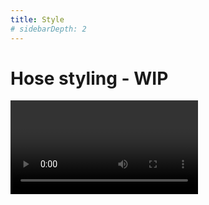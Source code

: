 ```yaml
---
title: Style
# sidebarDepth: 2
---
```


# Hose styling - WIP

<Video url="https://www.youtube.com/embed/wTumec0YZzk" />


## Preset library

<Screenshot
    url="/rubberhose3/style-panel.png"
    alt="Style panel"
    width="320px"
    outline
    round
    left
 />


Modeled after the **Effects & Presets** panel in Ae, the Preset library displays all installed presets. Presets are simply `.ffx` files and can belong to 2 types that live together in the preset library.

<Screenshot
    url="/rubberhose3/icon/style-icon.svg"
    alt="Style preset"
    toolbar
    width="30px" />

### Style presets 

Hoses are built on shape layers and a style preset is a combination of:

- Various shape layer elements (strokes, fills, trims, ellipses, etc)
- Layer styles
- Effects

Styles are used to change the appearance of a hose layer from a bendy line to something custom. A collection of styles are included with Rubberhose 3, and new styles may be installed and shared.

<Screenshot
    url="/rubberhose3/icon/bend-icon.svg"
    alt="Bend preset"
    toolbar
    width="30px" />

### Bend presets

The way a hose bends is defined by the [Hose controls](build.html#hose-controls). A Bend preset is a collection of pseudo effects and values that quickly shape how a hose bends. These presets do not affect the visual appearance (color, thickness, etc) of a hose, may apply:

- The number of bends
- Their roundness
- Parametric animation of bends
- Additional expression controls and pseudo effects

Bend presets *do not* adjust the Hose length or Realism values

<br/>


## Included presets

<Screenshot
    url="/rubberhose3/style-core-presets.png"
    alt="Style presets"
    outline
    round
    center
 />

<!-- <ImageGrid :tiles="[
    {
        name: 'Tapered hose',
        text: 'The most requested feature in RubberHose history. The Tapered Hose is the simple way to add shape variety to arms and legs. The fat end may be shifted by to the opposite end with a negative value in Taper %.',
        url:'/rubberhose2/styles-taper.png'
    },
    {
        name: 'Basic hose',
        text: 'Standard hose that is created by default. Sometimes you need to reset everything.',
        url: '/rubberhose2/styles-basic.png'
    },
    {
        name: 'Edge highlight',
        text: 'Highlight created with an Offset Paths, Trim Paths, and Dashed Stroke. Highlight dashes may be customized.',
        url: '/rubberhose2/styles-edge.png'
    },
    {
        name: 'Finger nail',
        text: 'Tap on those rectangle devices without any extra layers. Adjust the location of the fingernail and it follows the animation. Nail and finger colors are changed with the hose Fill as Stroke colors.',
        url: '/rubberhose2/styles-fingernail.png'
    },
    {
        name: 'Gradient',
        text: 'Simple gradient, complex gradient, that\'s up to you. The age of the single color hose is over thanks to the almighty Kyle Martinez. The ends of a gradient track to the controller points and colors may be added as needed. ',
        url: '/rubberhose2/styles-gradient.png'
    },
    {
        name: 'Popeye',
        text: 'For you youngsters who do not know, Popeye was this super strong dude who got hype on some spinach and had weird looking arms. This one is named after him. Inspired by cool stuff from Simon Tibbs.',
        url: '/rubberhose2/styles-popeye.png'
    },
    {
        name: 'Flat / round',
        text: 'Single layer hoses must be either Round or Flat ended. Sometimes you need pants or shorts and now that\'s easy. Remember, styles can be layered by holding ALT and clicking Apply.',
        url: '/rubberhose2/styles-flat-round.png'
    },
    {
        name: 'Round / flat',
        text: 'The exact same as Round-Start Flat-End, but in reverse',
        url: '/rubberhose2/styles-round-flat.png'
    },
    {
        name: 'Tight pants',
        text: 'Based on the Tapered Hose style with some extra controls to create a layered pants effect. The length of the pants can be shortened to create shorts.',
        url: '/rubberhose2/styles-tight-pants.png'
    },
    {
        name: 'Track suit',
        text: 'Break it up, break it up, break it up, break down.',
        url: '/rubberhose2/styles-tracksuit.png'
    },
    {
        name: 'TwoTone',
        text: 'Simple hose shape with additional color styling. The color variation is created by two layers of the same color and a Color Dodge blend mode. Manual adjustment is all you chief.',
        url: '/rubberhose2/styles-twotone.png'
    },
    {
        name: 'TwoTone dash',
        text: 'Stylistic alternate of TwoTone.',
        url: '/rubberhose2/styles-twotone-dash.png'
    },
    ]" /> -->


<Screenshot
    url="/rubberhose3/icon/save-style.svg"
    alt="Save style"
    toolbar />

## Save preset

<Screenshot
    url="/rubberhose3/style-save-style.mp4"
    alt="Save preset"
    video
    outline
    round
    center />

Reusing a carefully designed style or bend preset is an effective way to speed up future work.

Select a hose and click **Save Preset**. A **Save Animation Preset as:** dialog will open. Select where to save. You will probably see a warning like this informing you that you are saving a preset outside of the Ae presets folder. That's exactly what we are doing to make these files visible to the Rubberhose 3 extension.

We recommend saving to the `/Rubberhose 3` Presets folder but feel free to save it somewhere else if you want to share the preset.

The Presets will reload automatically and any new files will now be visible in the presets library.


<br/>



<Screenshot
    url="/rubberhose3/icon/copy-style.svg"
    alt="Copy style"
    toolbar />

## Copy style

If you make small changes to a style but not enough to save as a new preset file. Use copy/paste to quickly apply styles between legs, arms and other characters.

Select a hose and click **Copy style**. The **Paste style** button will light up with the name of the style.

<Screenshot
    url="/rubberhose3/icon/paste-style.svg"
    alt="Paste style"
    toolbar />

## Paste style

Once a style is copied into the Rubberhose 3 style clipboard it will be available to paste onto additional hoses. This clipboard is discrete from the Adobe or system clipboard and will not be overwritten.

Closing and reopening the panel, or right-click > Reload panel will clear this style clipboard.

## Installing presets

<Screenshot
    url="/rubberhose3/style-install-preset.mp4"
    alt="Install preset"
    video
    outline
    round
    center />

Additional style and bend presets may be installed by pasting `.ffx` files in the presets folder on disk, then **Reload Styles** or reopen the Rubberhose 3 panel.

Locate the presets folder by right clicking the panel > **Open styles folder.**

- **Win**: `C:\Program Files (x86)\Common Files\BattleAxe\Rubberhose3\styles\`
- **Mac**: `/Users/**username**/Library/Application Support/BattleAxe/Rubberhose3/styles/`
  - Open the `/Library/` folder by switching to Finder and opening the top **Go** menu. Hold the **Option** key and **Library** will appear.


::: warning Running a script popup
To keep you safe, After Effects has a default preference that alerts you whenever a script is trying to open something on your computer. This alert will popup every time you tell Rubberhose 3 to open the styles folder. 

To disable this, open After Effects **Preferences** > **Scripting and Expressions** and uncheck 
:::
### Organizing presets

Preset files and folders within the library folder are organized alphabetically. Create new folders and rename preset files to group presets near each other. Changes to the files and folders in the library will be reflected after `right-click > Reload Styles`.

::: tip Overwriting the default hose

When a new hose is created it will apply the **Rubberhose 3/Basic hose.ffx** style preset. So if you have a style you would like to use as default, save it and overwrite this **Basic Hose** file.
:::

### Resetting the included styles

The included styles live in the **Rubberhose 3** folder. To reset the included styles simply delete this folder and right click the panel > Reload panel. The included styles will be rebuilt.

